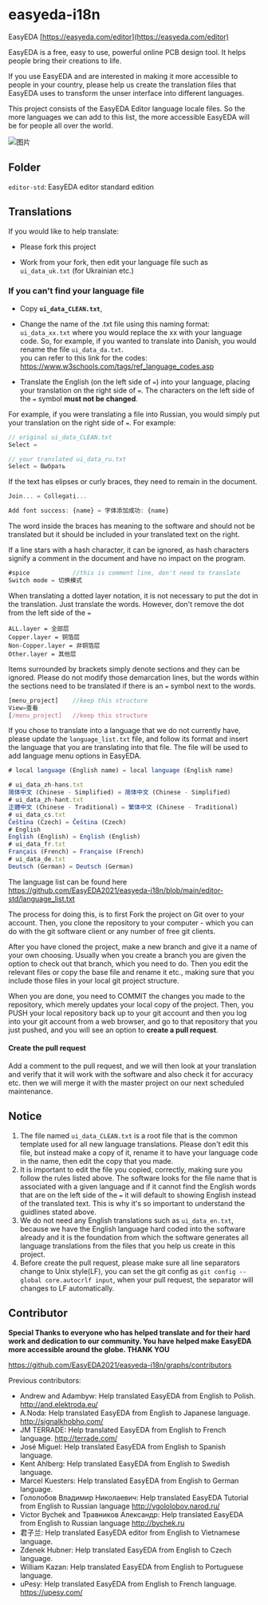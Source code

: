 

# easyeda-i18n

EasyEDA [https://easyeda.com/editor](https://easyeda.com/editor)

EasyEDA is a free, easy to use, powerful online PCB design tool. It helps people bring their creations to life.

If you use EasyEDA and are interested in making it more accessible to people in your country, please help us create the translation files that EasyEDA uses to transform the unser interface into different languages.

This project consists of the EasyEDA Editor language locale files. So the more languages we can add to this list, the more accessible EasyEDA will be for people all over the world.

![图片](https://user-images.githubusercontent.com/29702100/130799335-daf481c8-314b-4fd2-89ea-023261a14248.png)


## Folder

`editor-std`: EasyEDA editor standard edition

## Translations

If you would like to help translate:

* Please fork this project

* Work from your fork, then edit your language file such as `ui_data_uk.txt` (for Ukrainian etc.)

### If you can't find your language file

* Copy **`ui_data_CLEAN.txt`**,

* Change the name of the .txt file using this naming format: `ui_data_xx.txt` where you would replace the xx with your language code. So, for example, if you wanted to translate into Danish, you would rename the file `ui_data_da.txt`.   
  you can refer to this link for the codes: https://www.w3schools.com/tags/ref_language_codes.asp

* Translate the English (on the left side of `=`) into your language, placing your translation on the right side of `=`. The characters on the left side of the `=` symbol **must not be changed**.

For example, if you were translating a file into Russian, you would simply put your translation on the right side of `=`. For example:
```js
// original ui_data_CLEAN.txt
Select = 

// your translated ui_data_ru.txt
Select = Выбрать
```   

If the text has elipses or curly braces, they need to remain in the document.
```js
Join... = Collegati...

Add font success: {name} = 字体添加成功: {name}
```  
The word inside the braces has meaning to the software and should not be translated but it should be included in your translated text on the right.

If a line stars with a hash character, it can be ignored, as hash characters signify a comment in the document and have no impact on the program.
```js
#spice            //this is comment line, don't need to translate
Switch mode = 切换模式
```

When translating a dotted layer notation, it is not necessary to put the dot in the translation. Just translate the words. However, don't remove the dot from the left side of the `=`
```
ALL.layer = 全部层
Copper.layer = 铜箔层
Non-Copper.layer = 非铜箔层
Other.layer = 其他层
```


Items surrounded by brackets simply denote sections and they can be ignored. Please do not modify those demarcation lines, but the words within the sections need to be translated if there is an `=` symbol next to the words.
```js
[menu_project]    //keep this structure
View=查看
[/menu_project]   //keep this structure
```

If you chose to translate into a language that we do not currently have, please update the `language_list.txt` file, and follow its format and insert the language that you are translating into that file. The file will be used to add language menu options in EasyEDA.

```js
# local language (English name) = local language (English name)

# ui_data_zh-hans.txt
简体中文 (Chinese - Simplified) = 简体中文 (Chinese - Simplified)
# ui_data_zh-hant.txt
正體中文 (Chinese - Traditional) = 繁体中文 (Chinese - Traditional)
# ui_data_cs.txt
Čeština (Czech) = Čeština (Czech)
# English
English (English) = English (English)
# ui_data_fr.txt
Français (French) = Française (French)
# ui_data_de.txt
Deutsch (German) = Deutsch (German)

```
The language list can be found here https://github.com/EasyEDA2021/easyeda-i18n/blob/main/editor-std/language_list.txt


The process for doing this, is to first Fork the project on Git over to your account. Then, you clone the repository to your computer - which you can do with the git software client or any number of free git clients.

After you have cloned the project, make a new branch and give it a name of your own choosing. Usually when you create a branch you are given the option to check out that branch, which you need to do. Then you edit the relevant files or copy the base file and rename it etc., making sure that you include those files in your local git project structure.

When you are done, you need to COMMIT the changes you made to the repository, which merely updates your local copy of the project.  Then, you PUSH your local repository back up to your git account and then you log into your git account from a web browser, and go to that repository that you just pushed, and you will see an option to **create a pull request**.

#### Create the pull request

Add a comment to the pull request, and we will then look at your translation and verify that it will work with the software and also check it for accuracy etc. then we will merge it with the master project on our next scheduled maintenance.

## Notice

1) The file named `ui_data_CLEAN.txt` is a root file that is the common template used for all new language translations. Please don't edit this file, but instead make a copy of it, rename it to have your language code in the name, then edit the copy that you made.
2) It is important to edit the file you copied, correctly, making sure you follow the rules listed above. The software looks for the file name that is associated with a given language and if it cannot find the English words that are on the left side of the `=` it will default to showing English instead of the translated text. This is why it's so important to understand the guidlines stated above.
3) We do not need any English translations such as `ui_data_en.txt`, because we have the English language hard coded into the software already and it is the foundation from which the software generates all language translations from the files that you help us create in this project.
4) Before create the pull request, please make sure all line separators change to Unix style(LF), you can set the git config as `git config --global core.autocrlf input`, when your pull request, the separator will changes to LF automatically. 

## Contributor

**Special Thanks to everyone who has helped translate and for their hard work and dedication to our community. You have helped make EasyEDA more accessible around the globe. THANK YOU**

https://github.com/EasyEDA2021/easyeda-i18n/graphs/contributors

Previous contributors:

- Andrew and Adambyw: Help translated EasyEDA from English to Polish. http://and.elektroda.eu/
- A.Noda: Help translated EasyEDA from English to Japanese language. http://signalkhobho.com/
- JM TERRADE:  Help translated EasyEDA from English to French language. http://terrade.com/
- José Miguel: Help translated EasyEDA from English to Spanish language.
- Kent Ahlberg: Help translated EasyEDA from English to Swedish language.
- Marcel Kuesters: Help translated EasyEDA from English to German language.
- Гололобов Владимир Николаевич: Help translated EasyEDA Tutorial from English to Russian language http://vgololobov.narod.ru/
- Victor Bychek and Травников Александр: Help translated EasyEDA from English to Russian language http://bychek.ru
- 君子兰: Help translated EasyEDA editor from English to Vietnamese language.
- Zdenek Hubner: Help translated EasyEDA from English to Czech language.
- William Kazan: Help translated EasyEDA from English to Portuguese language.
- uPesy:  Help translated EasyEDA from English to French language. https://upesy.com/
